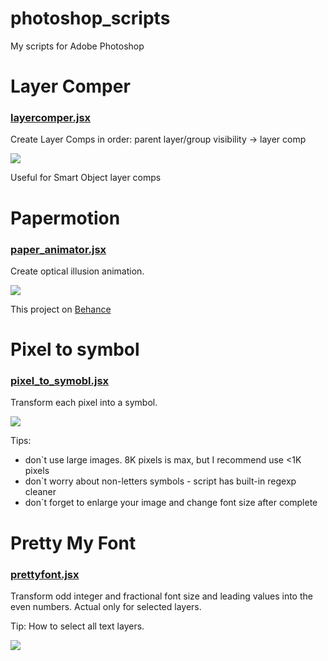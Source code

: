 # photoshop_scripts
My scripts for Adobe Photoshop

# Layer Comper
### [layercomper.jsx](https://github.com/colorage/photoshop_scripts/blob/master/layercomper.jsx)
Create Layer Comps in order: parent layer/group visibility -> layer comp

<img src="http://s30.postimg.org/9memkr1wx/layercomper.gif">

Useful for Smart Object layer comps

# Papermotion
### [paper_animator.jsx](https://github.com/colorage/photoshop_scripts/blob/master/paper_animator.jsx)

Create optical illusion animation.

<img src="https://mir-s3-cdn-cf.behance.net/project_modules/disp/caaf5c16553529.562adb58e5d3c.gif">

This project on [Behance](https://www.behance.net/gallery/16553529/Papermotion-(Freebie))

# Pixel to symbol
### [pixel_to_symobl.jsx](https://github.com/colorage/photoshop_scripts/blob/master/pixel_to_symbol.jsx)
Transform each pixel into a symbol.

<img src="http://s27.postimg.org/v3uo9hm9f/instruction.png">

Tips:
* don`t use large images. 8K pixels is max, but I recommend use <1K pixels
* don`t worry about non-letters symbols - script has built-in regexp cleaner
* don`t forget to enlarge your image and change font size after complete

# Pretty My Font
### [prettyfont.jsx](https://github.com/colorage/photoshop_scripts/blob/master/prettyfont.jsx)

Transform odd integer and fractional font size and leading values into the even numbers. Actual only for selected layers. 

Tip: How to select all text layers.

<img src="http://s27.postimg.org/8hzym65zn/select_all_layers.gif">
